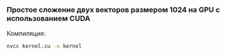 ### Простое сложение двух векторов размером 1024 на GPU с использованием CUDA

Компиляция:
```bash
nvcc kernel.cu -o kernel
```